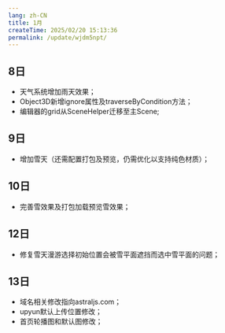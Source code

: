 ```yaml
---
lang: zh-CN
title: 1月
createTime: 2025/02/20 15:13:36
permalink: /update/wjdm5npt/
---
```


## 8日 
* 天气系统增加雨天效果；
* Object3D新增ignore属性及traverseByCondition方法；
* 编辑器的grid从SceneHelper迁移至主Scene;

## 9日
* 增加雪天（还需配置打包及预览，仍需优化以支持纯色材质）；

## 10日
* 完善雪效果及打包加载预览雪效果；

## 12日
* 修复雪天漫游选择初始位置会被雪平面遮挡而选中雪平面的问题；

## 13日
* 域名相关修改指向astraljs.com；
* upyun默认上传位置修改；
* 首页轮播图和默认图修改；